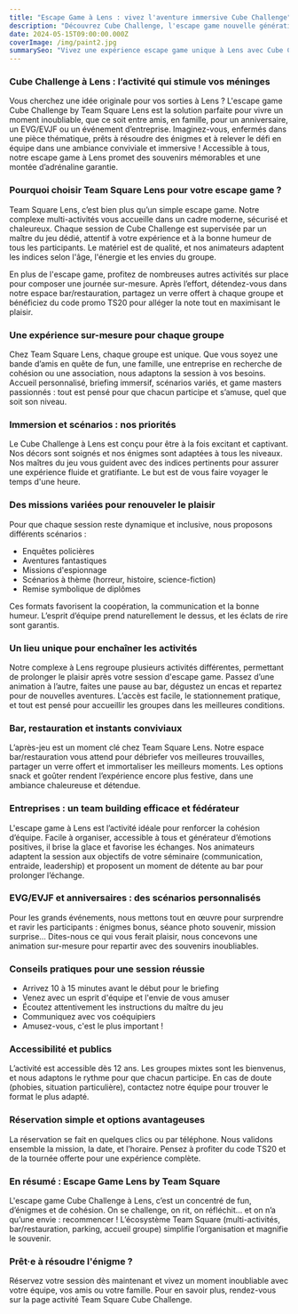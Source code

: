 ```yaml
---
title: "Escape Game à Lens : vivez l'aventure immersive Cube Challenge"
description: "Découvrez Cube Challenge, l'escape game nouvelle génération à Lens par Team Square. Une activité originale, fun et immersive, idéale pour tous les groupes."
date: 2024-05-15T09:00:00.000Z
coverImage: /img/paint2.jpg
summarySeo: "Vivez une expérience escape game unique à Lens avec Cube Challenge by Team Square : missions immersives, bar/restauration, multi-activités et code promo TS20."
---
```


### Cube Challenge à Lens : l’activité qui stimule vos méninges

Vous cherchez une idée originale pour vos sorties à Lens ? L'escape game Cube Challenge by Team Square Lens est la solution parfaite pour vivre un moment inoubliable, que ce soit entre amis, en famille, pour un anniversaire, un EVG/EVJF ou un événement d’entreprise. Imaginez-vous, enfermés dans une pièce thématique, prêts à résoudre des énigmes et à relever le défi en équipe dans une ambiance conviviale et immersive ! Accessible à tous, notre escape game à Lens promet des souvenirs mémorables et une montée d’adrénaline garantie.

### Pourquoi choisir Team Square Lens pour votre escape game ?

Team Square Lens, c’est bien plus qu’un simple escape game. Notre complexe multi-activités vous accueille dans un cadre moderne, sécurisé et chaleureux. Chaque session de Cube Challenge est supervisée par un maître du jeu dédié, attentif à votre expérience et à la bonne humeur de tous les participants. Le matériel est de qualité, et nos animateurs adaptent les indices selon l'âge, l'énergie et les envies du groupe.

En plus de l'escape game, profitez de nombreuses autres activités sur place pour composer une journée sur-mesure. Après l’effort, détendez-vous dans notre espace bar/restauration, partagez un verre offert à chaque groupe et bénéficiez du code promo TS20 pour alléger la note tout en maximisant le plaisir.

### Une expérience sur-mesure pour chaque groupe

Chez Team Square Lens, chaque groupe est unique. Que vous soyez une bande d’amis en quête de fun, une famille, une entreprise en recherche de cohésion ou une association, nous adaptons la session à vos besoins. Accueil personnalisé, briefing immersif, scénarios variés, et game masters passionnés : tout est pensé pour que chacun participe et s’amuse, quel que soit son niveau.

### Immersion et scénarios : nos priorités

Le Cube Challenge à Lens est conçu pour être à la fois excitant et captivant. Nos décors sont soignés et nos énigmes sont adaptées à tous les niveaux. Nos maîtres du jeu vous guident avec des indices pertinents pour assurer une expérience fluide et gratifiante. Le but est de vous faire voyager le temps d'une heure.

### Des missions variées pour renouveler le plaisir

Pour que chaque session reste dynamique et inclusive, nous proposons différents scénarios :

-   Enquêtes policières
-   Aventures fantastiques
-   Missions d'espionnage
-   Scénarios à thème (horreur, histoire, science-fiction)
-   Remise symbolique de diplômes

Ces formats favorisent la coopération, la communication et la bonne humeur. L’esprit d’équipe prend naturellement le dessus, et les éclats de rire sont garantis.

### Un lieu unique pour enchaîner les activités

Notre complexe à Lens regroupe plusieurs activités différentes, permettant de prolonger le plaisir après votre session d'escape game. Passez d’une animation à l’autre, faites une pause au bar, dégustez un encas et repartez pour de nouvelles aventures. L’accès est facile, le stationnement pratique, et tout est pensé pour accueillir les groupes dans les meilleures conditions.

### Bar, restauration et instants conviviaux

L’après-jeu est un moment clé chez Team Square Lens. Notre espace bar/restauration vous attend pour débriefer vos meilleures trouvailles, partager un verre offert et immortaliser les meilleurs moments. Les options snack et goûter rendent l’expérience encore plus festive, dans une ambiance chaleureuse et détendue.

### Entreprises : un team building efficace et fédérateur

L'escape game à Lens est l’activité idéale pour renforcer la cohésion d’équipe. Facile à organiser, accessible à tous et générateur d’émotions positives, il brise la glace et favorise les échanges. Nos animateurs adaptent la session aux objectifs de votre séminaire (communication, entraide, leadership) et proposent un moment de détente au bar pour prolonger l’échange.

### EVG/EVJF et anniversaires : des scénarios personnalisés

Pour les grands événements, nous mettons tout en œuvre pour surprendre et ravir les participants : énigmes bonus, séance photo souvenir, mission surprise… Dites-nous ce qui vous ferait plaisir, nous concevons une animation sur-mesure pour repartir avec des souvenirs inoubliables.

### Conseils pratiques pour une session réussie

-   Arrivez 10 à 15 minutes avant le début pour le briefing
-   Venez avec un esprit d'équipe et l'envie de vous amuser
-   Écoutez attentivement les instructions du maître du jeu
-   Communiquez avec vos coéquipiers
-   Amusez-vous, c'est le plus important !

### Accessibilité et publics

L’activité est accessible dès 12 ans. Les groupes mixtes sont les bienvenus, et nous adaptons le rythme pour que chacun participe. En cas de doute (phobies, situation particulière), contactez notre équipe pour trouver le format le plus adapté.

### Réservation simple et options avantageuses

La réservation se fait en quelques clics ou par téléphone. Nous validons ensemble la mission, la date, et l’horaire. Pensez à profiter du code TS20 et de la tournée offerte pour une expérience complète.

### En résumé : Escape Game Lens by Team Square

L'escape game Cube Challenge à Lens, c’est un concentré de fun, d’énigmes et de cohésion. On se challenge, on rit, on réfléchit… et on n’a qu’une envie : recommencer ! L’écosystème Team Square (multi-activités, bar/restauration, parking, accueil groupe) simplifie l’organisation et magnifie le souvenir.

### Prêt·e à résoudre l'énigme ?

Réservez votre session dès maintenant et vivez un moment inoubliable avec votre équipe, vos amis ou votre famille. Pour en savoir plus, rendez-vous sur la page activité Team Square Cube Challenge.
